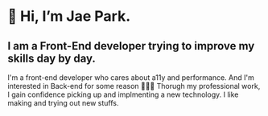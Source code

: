 # 👋 Hi, I’m Jae Park. 

## I am a Front-End developer trying to improve my skills day by day.  
I'm a front-end developer who cares about a11y and performance. And I'm interested in Back-end for some reason 🤷‍♂️😆
Thorugh my professional work, I gain confidence picking up and implmenting a new technology.
I like making and trying out new stuffs.

<!---
jaebungs/jaebungs is a ✨ special ✨ repository because its `README.md` (this file) appears on your GitHub profile.
You can click the Preview link to take a look at your changes.
--->
